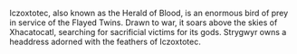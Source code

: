 Iczoxtotec, also known as the Herald of Blood, is an enormous bird of prey in service of the Flayed Twins. Drawn to war, it soars above the skies of Xhacatocatl, searching for sacrificial victims for its gods. Strygwyr owns a headdress adorned with the feathers of Iczoxtotec.
